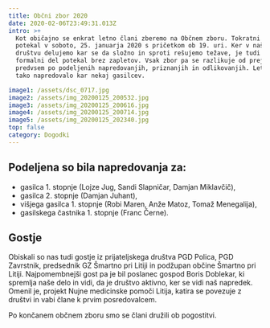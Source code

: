 ```yaml
---
title: Občni zbor 2020
date: 2020-02-06T23:49:31.013Z
intro: >+
  Kot običajno se enkrat letno člani zberemo na Občnem zboru. Tokratni je
  potekal v soboto, 25. januarja 2020 s pričetkom ob 19. uri. Ker v našem
  društvu delujemo kar se da složno in sproti rešujemo težave, je tudi tokratni
  formalni del potekal brez zapletov. Vsak zbor pa se razlikuje od prejšnjega
  predvsem po podeljenih napredovanjih, priznanjih in odlikovanjih. Letos je
  tako napredovalo kar nekaj gasilcev. 

image1: /assets/dsc_0717.jpg
image2: /assets/img_20200125_200532.jpg
image3: /assets/img_20200125_200616.jpg
image4: /assets/img_20200125_200714.jpg
image5: /assets/img_20200125_202340.jpg
top: false
category: Dogodki
---
```

## Podeljena so bila napredovanja za:

* gasilca 1. stopnje (Lojze Jug, Sandi Slapničar, Damjan Miklavčič),
* gasilca 2. stopnje (Damjan Juhant),
* višjega gasilca 1. stopnje (Robi Maren, Anže Matoz, Tomaž Menegalija),
* gasilskega častnika 1. stopnje (Franc Černe). 

## Gostje

Obiskali so nas tudi gostje iz prijateljskega društva PGD Polica, PGD Zavrstnik, predsednik GZ Šmartno pri Litiji in podžupan občine Šmartno pri Litiji. Najpomembnejši gost pa je bil poslanec gospod Boris Doblekar, ki spremlja naše delo in vidi, da je društvo aktivno, ker se vidi naš napredek. Omenil je, projekt Nujne medicinske pomoči Litija, katira se povezuje z društvi in vabi člane k prvim posredovalcem.

Po končanem občnem zboru smo se člani družili ob pogostitvi.
